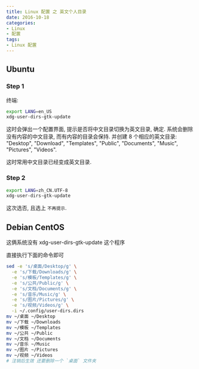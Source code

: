 ```yaml
---
title: Linux 配置 之 英文个人目录
date: 2016-10-18
categories:
- Linux
- 配置
tags:
- Linux 配置
---
```


## Ubuntu

### Step 1

终端:

```bash
export LANG=en_US
xdg-user-dirs-gtk-update
```

这时会弹出一个配置界面, 提示是否将中文目录切换为英文目录, 确定. 系统会删除没有内容的中文目录, 而有内容的目录会保持. 并创建 8 个相应的英文目录: "Desktop", "Download", "Templates", "Public", "Documents", "Music", "Pictures", "Videos".

<!-- more -->

这时常用中文目录已经变成英文目录.

### Step 2

```bash
export LANG=zh_CN.UTF-8
xdg-user-dirs-gtk-update
```

这次选否, 且选上 `不再提示`.

## Debian CentOS

这俩系统没有 xdg-user-dirs-gtk-update 这个程序

直接执行下面的命令即可

```sh
sed -e 's/桌面/Desktop/g' \
  -e 's/下载/Downloads/g' \
  -e 's/模板/Templates/g' \
  -e 's/公共/Public/g' \
  -e 's/文档/Documents/g' \
  -e 's/音乐/Music/g' \
  -e 's/图片/Pictures/g' \
  -e 's/视频/Videos/g' \
  -i ~/.config/user-dirs.dirs
mv ~/桌面 ~/Desktop
mv ~/下载 ~/Downloads
mv ~/模板 ~/Templates
mv ~/公共 ~/Public
mv ~/文档 ~/Documents
mv ~/音乐 ~/Music
mv ~/图片 ~/Pictures
mv ~/视频 ~/Videos
# 注销后生效 还要删除一个 `桌面` 文件夹
```
